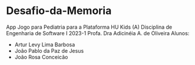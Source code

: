 # Desafio-da-Memoria
App Jogo para Pediatria para a Plataforma HU Kids (A)
Disciplina de Engenharia de Software I 2023-1
Profa. Dra Adicinéia A. de Oliveira
Alunos:
* Artur Levy Lima Barbosa
* João Pablo da Paz de Jesus
* João Rosa Conceicão

